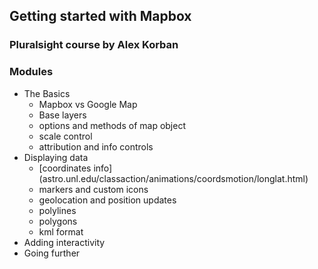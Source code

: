 ## Getting started with Mapbox
### Pluralsight course by Alex Korban

### Modules
- The Basics
  - Mapbox vs Google Map
  - Base layers
  - options and methods of map object
  - scale control
  - attribution and info controls
- Displaying data
  - [coordinates info] (astro.unl.edu/classaction/animations/coordsmotion/longlat.html)
  - markers and custom icons
  - geolocation and position updates
  - polylines
  - polygons
  - kml format
- Adding interactivity
- Going further

